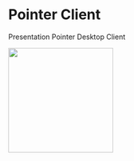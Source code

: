 # Pointer Client

Presentation Pointer Desktop Client

<a><img src="pointer.gif?raw=true" width="210px"></a>

